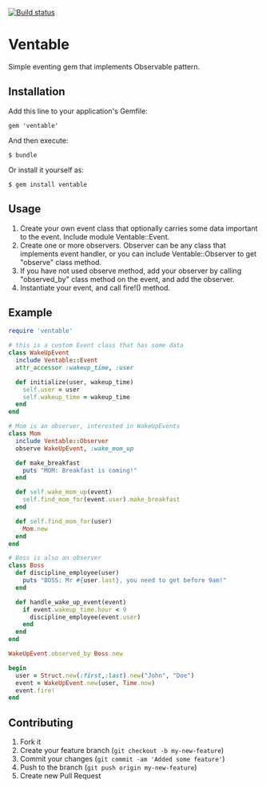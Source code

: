 [![Build status](https://secure.travis-ci.org/kigster/ventable.png)](http://travis-ci.org/kigster/ventable)

# Ventable

Simple eventing gem that implements Observable pattern.

## Installation

Add this line to your application's Gemfile:

    gem 'ventable'

And then execute:

    $ bundle

Or install it yourself as:

    $ gem install ventable

## Usage

1. Create your own event class that optionally carries some data important to the event. Include module Ventable::Event.
2. Create one or more observers.  Observer can be any class that implements event handler, or you can include Ventable::Observer to get "observe" class method.
3. If you have not used observe method, add your observer by calling "observed_by" class method on the event, and add the observer.
4. Instantiate your event, and call fire!() method.

## Example

```ruby
require 'ventable'

# this is a custom Event class that has some data
class WakeUpEvent
  include Ventable::Event
  attr_accessor :wakeup_time, :user

  def initialize(user, wakeup_time)
    self.user = user
    self.wakeup_time = wakeup_time
  end
end

# Mom is an observer, interested in WakeUpEvents
class Mom
  include Ventable::Observer
  observe WakeUpEvent, :wake_mom_up

  def make_breakfast
    puts "MOM: Breakfast is coming!"
  end

  def self.wake_mom_up(event)
    self.find_mom_for(event.user).make_breakfast
  end

  def self.find_mom_for(user)
    Mom.new
  end
end

# Boss is also an observer
class Boss
  def discipline_employee(user)
    puts "BOSS: Mr #{user.last}, you need to get before 9am!"
  end

  def handle_wake_up_event(event)
    if event.wakeup_time.hour < 9
      discipline_employee(event.user)
    end
  end
end

WakeUpEvent.observed_by Boss.new

begin
  user = Struct.new(:first,:last).new("John", "Doe")
  event = WakeUpEvent.new(user, Time.now)
  event.fire!
end


```

## Contributing

1. Fork it
2. Create your feature branch (`git checkout -b my-new-feature`)
3. Commit your changes (`git commit -am 'Added some feature'`)
4. Push to the branch (`git push origin my-new-feature`)
5. Create new Pull Request
